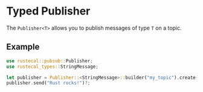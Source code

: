 # Typed Publisher

The `Publisher<T>` allows you to publish messages of type `T` on a topic.

## Example

```rust
use rustecal::pubsub::Publisher;
use rustecal_types::StringMessage;

let publisher = Publisher::<StringMessage>::builder("my_topic").create()?;
publisher.send("Rust rocks!")?;
```
